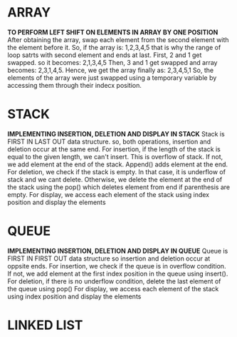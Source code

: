 # ARRAY 
**TO PERFORM LEFT SHIFT ON ELEMENTS IN ARRAY BY ONE POSITION**
After obtaining the array, swap each element from the second  element with the element before it. So, if the array is:
1,2,3,4,5 that is why the range of loop satrts with second element and ends at last.
First, 2 and 1 get swapped. so it becomes: 2,1,3,4,5
Then, 3 and 1 get swapped and array becomes: 2,3,1,4,5. 
Hence, we get the array finally as: 2,3,4,5,1
So, the elements of the array were just swapped using a temporary variable by accessing them through their indecx position.

# STACK
**IMPLEMENTING INSERTION, DELETION AND DISPLAY IN STACK**
Stack is FIRST IN LAST OUT data structure. so, both operations, insertion and deletion occur at the same end.
For insertion, if the length of the stack is equal to the given length, we can't insert. This is overflow of stack.
If not, we add element at the end of the stack. Append() adds element at the end. 
For deletion, we check if the stack is empty. In that case, it is underflow of stack and we cant delete. 
Otherwise, we delete the element at the end of the stack using the pop() which deletes element from end if parenthesis are empty.
For display, we access each element of the stack using index position and display the elements
 
 
# QUEUE
**IMPLEMENTING INSERTION, DELETION AND DISPLAY IN QUEUE**
Queue is FIRST IN FIRST OUT data structure so insertion and deletion occur at oppsite ends.
For insertion, we check if the queue is in overflow condition. If not, we add element at the first index position in the queue using insert().
For deletion, if there is no underflow condition, delete the last element of the queue using pop()
 For display, we access each element of the stack using index position and display the elements
 
 # LINKED LIST
